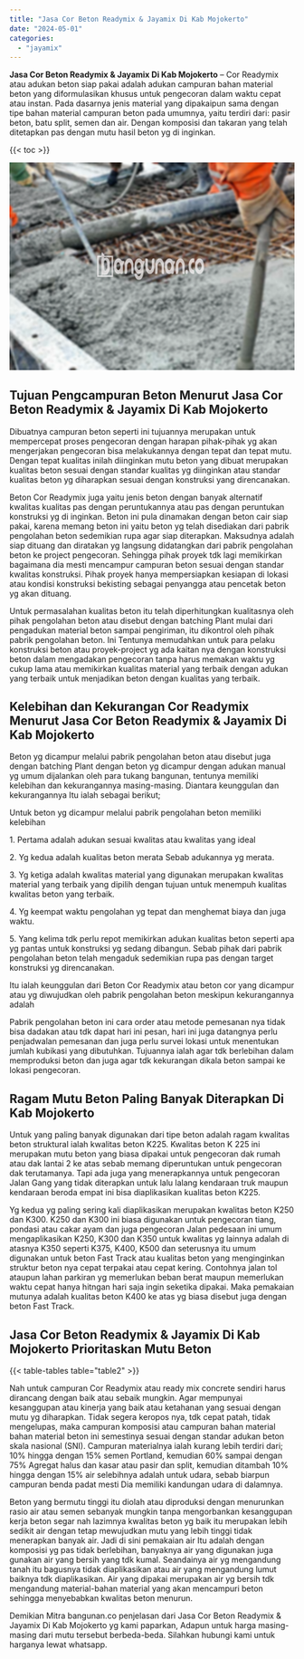 ```yaml
---
title: "Jasa Cor Beton Readymix & Jayamix Di Kab Mojokerto"
date: "2024-05-01"
categories: 
  - "jayamix"
---
```


**Jasa Cor Beton Readymix & Jayamix Di Kab Mojokerto** – Cor Readymix atau adukan beton siap pakai adalah adukan campuran bahan material beton yang diformulasikan khusus untuk pengecoran dalam waktu cepat atau instan. Pada dasarnya jenis material yang dipakaipun sama dengan tipe bahan material campuran beton pada umumnya, yaitu terdiri dari: pasir beton, batu split, semen dan air. Dengan komposisi dan takaran yang telah ditetapkan pas dengan mutu hasil beton yg di inginkan.

{{< toc >}}

![Jasa Cor Beton Readymix & Jayamix Di Kab Mojokerto](/images/jasa-cor-readymix-41.png)

## Tujuan Pengcampuran Beton Menurut Jasa Cor Beton Readymix & Jayamix Di Kab Mojokerto

Dibuatnya campuran beton seperti ini tujuannya merupakan untuk mempercepat proses pengecoran dengan harapan pihak-pihak yg akan mengerjakan pengecoran bisa melakukannya dengan tepat dan tepat mutu. Dengan tepat kualitas inilah diinginkan mutu beton yang dibuat merupakan kualitas beton sesuai dengan standar kualitas yg diinginkan atau standar kualitas beton yg diharapkan sesuai dengan konstruksi yang direncanakan.

Beton Cor Readymix juga yaitu jenis beton dengan banyak alternatif kwalitas kualitas pas dengan peruntukannya atau pas dengan peruntukan konstruksi yg di inginkan. Beton ini pula dinamakan dengan beton cair siap pakai, karena memang beton ini yaitu beton yg telah disediakan dari pabrik pengolahan beton sedemikian rupa agar siap diterapkan. Maksudnya adalah siap dituang dan diratakan yg langsung didatangkan dari pabrik pengolahan beton ke project pengecoran. Sehingga pihak proyek tdk lagi memikirkan bagaimana dia mesti mencampur campuran beton sesuai dengan standar kwalitas konstruksi. Pihak proyek hanya mempersiapkan kesiapan di lokasi atau kondisi konstruksi bekisting sebagai penyangga atau pencetak beton yg akan dituang.

Untuk permasalahan kualitas beton itu telah diperhitungkan kualitasnya oleh pihak pengolahan beton atau disebut dengan batching Plant mulai dari pengadukan material beton sampai pengiriman, itu dikontrol oleh pihak pabrik pengolahan beton. Ini Tentunya memudahkan untuk para pelaku konstruksi beton atau proyek-project yg ada kaitan nya dengan konstruksi beton dalam mengadakan pengecoran tanpa harus memakan waktu yg cukup lama atau memikirkan kualitas material yang terbaik dengan adukan yang terbaik untuk menjadikan beton dengan kualitas yang terbaik.

## Kelebihan dan Kekurangan Cor Readymix Menurut Jasa Cor Beton Readymix & Jayamix Di Kab Mojokerto

Beton yg dicampur melalui pabrik pengolahan beton atau disebut juga dengan batching Plant dengan beton yg dicampur dengan adukan manual yg umum dijalankan oleh para tukang bangunan, tentunya memiliki kelebihan dan kekurangannya masing-masing. Diantara keunggulan dan kekurangannya Itu ialah sebagai berikut;

Untuk beton yg dicampur melalui pabrik pengolahan beton memiliki kelebihan

1\. Pertama adalah adukan sesuai kwalitas atau kwalitas yang ideal

2\. Yg kedua adalah kualitas beton merata Sebab adukannya yg merata.

3\. Yg ketiga adalah kwalitas material yang digunakan merupakan kwalitas material yang terbaik yang dipilih dengan tujuan untuk menempuh kualitas kwalitas beton yang terbaik.

4\. Yg keempat waktu pengolahan yg tepat dan menghemat biaya dan juga waktu.

5\. Yang kelima tdk perlu repot memikirkan adukan kualitas beton seperti apa yg pantas untuk konstruksi yg sedang dibangun. Sebab pihak dari pabrik pengolahan beton telah mengaduk sedemikian rupa pas dengan target konstruksi yg direncanakan.

Itu ialah keunggulan dari Beton Cor Readymix atau beton cor yang dicampur atau yg diwujudkan oleh pabrik pengolahan beton meskipun kekurangannya adalah

Pabrik pengolahan beton ini cara order atau metode pemesanan nya tidak bisa dadakan atau tdk dapat hari ini pesan, hari ini juga datangnya perlu penjadwalan pemesanan dan juga perlu survei lokasi untuk menentukan jumlah kubikasi yang dibutuhkan. Tujuannya ialah agar tdk berlebihan dalam memproduksi beton dan juga agar tdk kekurangan dikala beton sampai ke lokasi pengecoran.

## Ragam Mutu Beton Paling Banyak Diterapkan Di Kab Mojokerto

Untuk yang paling banyak digunakan dari tipe beton adalah ragam kwalitas beton struktural ialah kwalitas beton K225. Kwalitas beton K 225 ini merupakan mutu beton yang biasa dipakai untuk pengecoran dak rumah atau dak lantai 2 ke atas sebab memang diperuntukan untuk pengecoran dak terutamanya. Tapi ada juga yang menerapkannya untuk pengecoran Jalan Gang yang tidak diterapkan untuk lalu lalang kendaraan truk maupun kendaraan beroda empat ini bisa diaplikasikan kualitas beton K225.

Yg kedua yg paling sering kali diaplikasikan merupakan kwalitas beton K250 dan K300. K250 dan K300 ini biasa digunakan untuk pengecoran tiang, pondasi atau cakar ayam dan juga pengecoran Jalan pedesaan ini umum mengaplikasikan K250, K300 dan K350 untuk kwalitas yg lainnya adalah di atasnya K350 seperti K375, K400, K500 dan seterusnya itu umum digunakan untuk beton Fast Track atau kualitas beton yang menginginkan struktur beton nya cepat terpakai atau cepat kering. Contohnya jalan tol ataupun lahan parkiran yg memerlukan beban berat maupun memerlukan waktu cepat hanya hitngan hari saja ingin seketika dipakai. Maka pemakaian mutunya adalah kualitas beton K400 ke atas yg biasa disebut juga dengan beton Fast Track.

## Jasa Cor Beton Readymix & Jayamix Di Kab Mojokerto Prioritaskan Mutu Beton

{{< table-tables table="table2" >}}

Nah untuk campuran Cor Readymix atau ready mix concrete sendiri harus dirancang dengan baik atau sebaik mungkin. Agar mempunyai kesanggupan atau kinerja yang baik atau ketahanan yang sesuai dengan mutu yg diharapkan. Tidak segera keropos nya, tdk cepat patah, tidak mengelupas, maka campuran komposisi atau campuran bahan material bahan material beton ini semestinya sesuai dengan standar adukan beton skala nasional (SNI). Campuran materialnya ialah kurang lebih terdiri dari; 10% hingga dengan 15% semen Portland, kemudian 60% sampai dengan 75% Agregat halus dan kasar atau pasir dan split, kemudian ditambah 10% hingga dengan 15% air selebihnya adalah untuk udara, sebab biarpun campuran benda padat mesti Dia memiliki kandungan udara di dalamnya.

Beton yang bermutu tinggi itu diolah atau diproduksi dengan menurunkan rasio air atau semen sebanyak mungkin tanpa mengorbankan kesanggupan kerja beton segar nah lazimnya kwalitas beton yg baik itu merupakan lebih sedikit air dengan tetap mewujudkan mutu yang lebih tinggi tidak menerapkan banyak air. Jadi di sini pemakaian air Itu adalah dengan komposisi yg pas tidak berlebihan, banyaknya air yang digunakan juga gunakan air yang bersih yang tdk kumal. Seandainya air yg mengandung tanah itu bagusnya tidak diaplikasikan atau air yang mengandung lumut baiknya tdk diaplikasikan. Air yang dipakai merupakan air yg bersih tdk mengandung material-bahan material yang akan mencampuri beton sehingga menyebabkan kwalitas beton menurun.

Demikian Mitra bangunan.co penjelasan dari Jasa Cor Beton Readymix & Jayamix Di Kab Mojokerto yg kami paparkan, Adapun untuk harga masing-masing dari mutu tersebut berbeda-beda. Silahkan hubungi kami untuk harganya lewat whatsapp.
